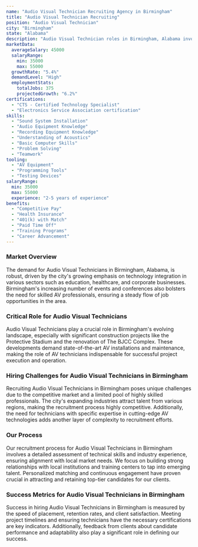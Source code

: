```yaml
---
name: "Audio Visual Technician Recruiting Agency in Birmingham"
title: "Audio Visual Technician Recruiting"
position: "Audio Visual Technician"
city: "Birmingham"
state: "Alabama"
description: "Audio Visual Technician roles in Birmingham, Alabama involve setting up, operating, maintaining and repairing equipment used to enhance live events, such as microphones, video recorders, projectors, lighting and sound mixing equipment."
marketData:
  averageSalary: 45000
  salaryRange:
    min: 35000
    max: 55000
  growthRate: "5.4%"
  demandLevel: "High"
  employmentStats:
    totalJobs: 375
    projectedGrowth: "6.2%"
certifications:
  - "CTS - Certified Technology Specialist"
  - "Electronics Service Association certification"
skills:
  - "Sound System Installation"
  - "Audio Equipment Knowledge"
  - "Recording Equipment Knowledge"
  - "Understanding of Acoustics"
  - "Basic Computer Skills"
  - "Problem Solving"
  - "Teamwork"
tooling:
  - "AV Equipment"
  - "Programming Tools"
  - "Testing Devices"
salaryRange:
  min: 35000
  max: 55000
  experience: "2-5 years of experience"
benefits:
  - "Competitive Pay"
  - "Health Insurance"
  - "401(k) with Match"
  - "Paid Time Off"
  - "Training Programs"
  - "Career Advancement"
---
```


### Market Overview
The demand for Audio Visual Technicians in Birmingham, Alabama, is robust, driven by the city's growing emphasis on technology integration in various sectors such as education, healthcare, and corporate businesses. Birmingham's increasing number of events and conferences also bolsters the need for skilled AV professionals, ensuring a steady flow of job opportunities in the area.

### Critical Role for Audio Visual Technicians
Audio Visual Technicians play a crucial role in Birmingham's evolving landscape, especially with significant construction projects like the Protective Stadium and the renovation of The BJCC Complex. These developments demand state-of-the-art AV installations and maintenance, making the role of AV technicians indispensable for successful project execution and operation.

### Hiring Challenges for Audio Visual Technicians in Birmingham
Recruiting Audio Visual Technicians in Birmingham poses unique challenges due to the competitive market and a limited pool of highly skilled professionals. The city's expanding industries attract talent from various regions, making the recruitment process highly competitive. Additionally, the need for technicians with specific expertise in cutting-edge AV technologies adds another layer of complexity to recruitment efforts.

### Our Process
Our recruitment process for Audio Visual Technicians in Birmingham involves a detailed assessment of technical skills and industry experience, ensuring alignment with local market needs. We focus on building strong relationships with local institutions and training centers to tap into emerging talent. Personalized matching and continuous engagement have proven crucial in attracting and retaining top-tier candidates for our clients.

### Success Metrics for Audio Visual Technicians in Birmingham
Success in hiring Audio Visual Technicians in Birmingham is measured by the speed of placement, retention rates, and client satisfaction. Meeting project timelines and ensuring technicians have the necessary certifications are key indicators. Additionally, feedback from clients about candidate performance and adaptability also play a significant role in defining our success.